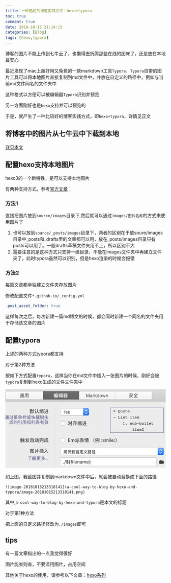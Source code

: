 ```yaml
---
title: 一种酷炫的博客实践方式：hexo+typora
toc: true
comment: true
date: 2018-10-15 21:14:13
categories: [Blog]
tags: [hexo,typora]
---
```


博客的图片不能上传到七牛云了，也懒得去折腾那些在线的图床了，还是放在本地最安心

最近发现了mac上超好用又免费的一款markdown工具`Typora`，`Typora`自带的图片工具可以将本地图片直接复制到md文件中，并放在自定义的路径中，例如与当前md文件同名的文件夹中

这种格式以方便可以被编辑器`Typora`识别并预览

另一方面刚好也是`hexo`支持并可以预览的

于是，就产生了一种比较好的博客实践方式，即`hexo+typora`，详情见正文



<!--more-->

## 将博客中的图片从七牛云中下载到本地

[详见本文](https://16bh.github.io/2018/10/15/batch-download-image-from-qiniu/)

## 配置hexo支持本地图片

hexo3的一个新特性，是可以支持本地图片

有两种支持方式，参考[官方文章](https://hexo.io/zh-cn/docs/asset-folders)：

### 方法1

直接把图片放到`source/images`目录下,然后就可以通过`images/图片名称`的方式来使用图片了

1. 也可以放到`source/_posts/images`目录下，两者的区别在于放soure/images目录中_posts和_drafts里的文章都可以用，放在_posts/images目录只有posts可以用了。一般drafts草稿文件夹用不上，所以区别不大
2. 需要注意的是这种方式只支持一级目录，不能在images文件夹中再建立文件夹了。此时typora虽然可以识别，但是hexo渲染的时候会报错



### 方法2

每篇文章都单独建立文件夹存放图片

修改配置文件`*.github.io/_config.yml`

```yml
 post_asset_folder: true
```

这样每次之后，每次新建一篇md博文的时候，都会同时新建一个同名的文件夹用于存储该文章的图片

## 配置typora

上述的两种方式typora都支持



对于第2种方法

按如下方式配置`typora`，这样当你在md文件中插入一张图片的时候，刚好会被`typora`复制到hexo生成的文件文件夹中

![image-20181015213318141](a-cool-way-to-blog-by-hexo-and-typora/image-20181015213318141.png)

如上图，我截图并复制到markdown文件中后，就会被自动替换成下面的路径

```
![image-20181015213318141](a-cool-way-to-blog-by-hexo-and-typora/image-20181015213318141.png)
```

其中,`a-cool-way-to-blog-by-hexo-and-typora`是本文的标题



对于第1种方法

把上面的自定义路径修改为`./images`即可

## tips

有一篇文章指出的一点我觉得很好

图片能省则省，不要滥用图片，占用空间

其他关于hexo的使用，请参考以下文章：[hexo系列](https://16bh.github.io/tags/hexo)
